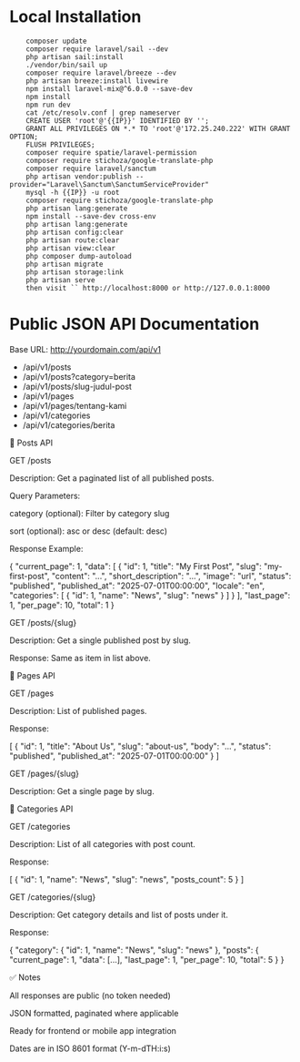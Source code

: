 # Local Installation
        composer update
        composer require laravel/sail --dev
        php artisan sail:install
        ./vendor/bin/sail up
        composer require laravel/breeze --dev
        php artisan breeze:install livewire
        npm install laravel-mix@^6.0.0 --save-dev
        npm install
        npm run dev
        cat /etc/resolv.conf | grep nameserver
        CREATE USER 'root'@'{{IP}}' IDENTIFIED BY '';
        GRANT ALL PRIVILEGES ON *.* TO 'root'@'172.25.240.222' WITH GRANT OPTION;
        FLUSH PRIVILEGES;
        composer require spatie/laravel-permission
        composer require stichoza/google-translate-php
        composer require laravel/sanctum
        php artisan vendor:publish --provider="Laravel\Sanctum\SanctumServiceProvider"
        mysql -h {{IP}} -u root
        composer require stichoza/google-translate-php
        php artisan lang:generate
        npm install --save-dev cross-env
        php artisan lang:generate
        php artisan config:clear
        php artisan route:clear
        php artisan view:clear
        php composer dump-autoload
        php artisan migrate
        php artisan storage:link
        php artisan serve
        then visit `` http://localhost:8000 or http://127.0.0.1:8000



# Public JSON API Documentation

Base URL: http://yourdomain.com/api/v1

- /api/v1/posts	
- /api/v1/posts?category=berita	
- /api/v1/posts/slug-judul-post	
- /api/v1/pages	
- /api/v1/pages/tentang-kami	
- /api/v1/categories	
- /api/v1/categories/berita	

🔹 Posts API

GET /posts

Description: Get a paginated list of all published posts.

Query Parameters:

category (optional): Filter by category slug

sort (optional): asc or desc (default: desc)

Response Example:

{
  "current_page": 1,
  "data": [
    {
      "id": 1,
      "title": "My First Post",
      "slug": "my-first-post",
      "content": "...",
      "short_description": "...",
      "image": "url",
      "status": "published",
      "published_at": "2025-07-01T00:00:00",
      "locale": "en",
      "categories": [
        { "id": 1, "name": "News", "slug": "news" }
      ]
    }
  ],
  "last_page": 1,
  "per_page": 10,
  "total": 1
}

GET /posts/{slug}

Description: Get a single published post by slug.

Response: Same as item in list above.

🔹 Pages API

GET /pages

Description: List of published pages.

Response:

[
  {
    "id": 1,
    "title": "About Us",
    "slug": "about-us",
    "body": "...",
    "status": "published",
    "published_at": "2025-07-01T00:00:00"
  }
]

GET /pages/{slug}

Description: Get a single page by slug.

🔹 Categories API

GET /categories

Description: List of all categories with post count.

Response:

[
  {
    "id": 1,
    "name": "News",
    "slug": "news",
    "posts_count": 5
  }
]

GET /categories/{slug}

Description: Get category details and list of posts under it.

Response:

{
  "category": {
    "id": 1,
    "name": "News",
    "slug": "news"
  },
  "posts": {
    "current_page": 1,
    "data": [...],
    "last_page": 1,
    "per_page": 10,
    "total": 5
  }
}

✅ Notes

All responses are public (no token needed)

JSON formatted, paginated where applicable

Ready for frontend or mobile app integration

Dates are in ISO 8601 format (Y-m-dTH:i:s)

